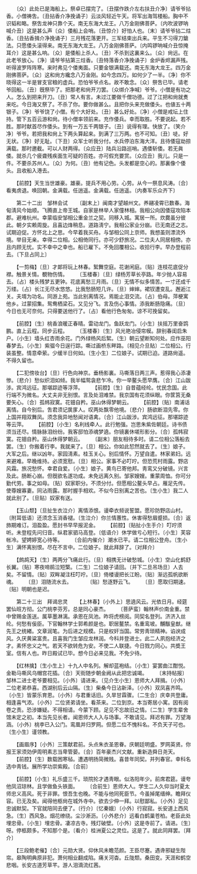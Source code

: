 <!-- { "loadSidebar": true } -->
　　〔众〕此处已是海船上。祭卓已摆完了。〔丑摆作跌介左右扶丑介净〕请爷爷拈香。小僧祷吿。〔丑拈香介净挽诵子〕云淡风轻近午天。将军出海驾楼船。胸中不识韬和略。祭吿龙神只靠个天。南无东海大龙王。八万金刚佛菩萨。〔内吹波锣呐喊介丑〕这是甚么声〔众〕倭船上会哨。〔丑惊介〕好怕人也。〔末〕请爷爷拈二炷香。〔丑拈香揖介净挽诵子〕三月残花落更开。三军结束出兵来。平生不习得刀鎗法。只愿倭头滚得来。南无东海大龙王。八万金刚佛菩萨。〔内鸣锣呐喊介丑惊掩耳介〕这是甚么响。〔众〕是倭船上杀人。〔丑〕不杀到这裏来么。〔众〕尙远。在此老爷放心。〔净〕请爷爷拈第三炷香。〔丑特落香介净挽诵子〕金炉香烬漏声残。听得波罗阵阵寒。来时弗见个倭夷面。只要金银满载还。南无东海大龙王。四万金刚佛菩萨。〔众〕这和尙方纔念八万金刚。如今念四万。如何少了一半。〔净〕你不晓得这一半是冒支官粮的虚兵。恐怕爷爷点名。故不敢念。〔众〕祭吿已毕。请老爷回船。〔丑〕旣祭毕了。把那老和尙开刀罢。〔众绑介净喊〕爷爷。小僧是有功之人。怎么到把来开刀。〔丑〕常人有言。未过江要做千僧功德。过了江把和尙就煑来吃。今日海又祭了。不杀了你。要你做甚么。且把你头来充做倭头。也値五十两银子。〔净〕爷爷饶了小僧。有个大好处。〔丑〕甚么好处。〔净〕小僧是戒坛上住持。管下五百云游和尙。待小僧率领前来。充作倭兵。幸而取胜。不要说起。若不胜。那时献首尽作倭头。到有一万五千两银子。〔丑〕说得有理。快放了。〔笑介净〕爷爷。若把我和尙上下两头算起来。到满了三万两。也不可知。〔丑〕唗。好无状。〔净〕好无耻。〔下丑〕众军士听我分付。水兵停泊东海大洋。且待倭寇劫掠满载。那时邀截。可以人财两得。〔众应丑〕陆兵沿路巡哨。遇倭斩倭。若无眞倭。就杀几个疲聋残疾面生可疑的百姓。亦可假充要赏。〔众应丑〕我儿。只是一件。不要杀苏州人。〔众〕为何。〔丑〕他有记色。头发都是空心的。那裏像个倭头。且收船入港去。 

　　【前腔】天生当世雄豪。雄豪。提兵不用心劳。心劳。从今一祭息风涛。〔合〕看夷虏退。唤回朝。金满载。任逍遥。金满载。任逍遥。〔内奏军乐众齐下〕 

　　第二十二出　邹林会试 
　　〔副末上〕闽南才望越州文。养翮凌霄已数春。海甸淸风今始顺。飞腾直上帝王城。自家是林举人家僮林相。我相公向因倭寇攻陷本郡。避难杭州。幸蒙临安邹相公重金兰之契。同移入城。寓居一所。炊爨虽分彼此。朝夕实赖周旋。且喜边烽稍息。道路淸宁。我相公家业分崩。已无南还之志。试期迫促。方怀北上之思。今早着我买舟。与邹相公同上京师。我想虽则漂流外境。举目无亲。幸得二位相。公相倚同行。亦可少舒旅况。二位夫人同居相傍。亦且内顾无忧。实不幸中之幸也。船已雇下。不免回覆相公。收拾行李。早办登程前去。〔下旦占同上〕 

　　【一剪梅】〔旦〕才郞将玩上林春。絮舞空庭。花谢闲庭。〔贴〕连枝花底促分襟。触景关情。覩物伤情。 
　　〔玉楼春〕〔旦〕绿杨芳草长亭路。年少抛人容易去。〔占〕楼头残梦五更钟。花底离愁三月雨。〔旦〕无情不似多情苦。一寸还成千万缕。〔占〕长江无尽水悠悠。比我愁肠短几许。〔旦〕婶婶。裙钗遭变乱。邂逅江关。夫壻为功名。同游上苑。当此别离情况。焉能止泪交流。〔占〕伯母。萍梗寓他乡。过蒙招集。鸳鸯栖梁石。又见分飞。言及伤心事情。添我断肠隐痛。〔旦〕今日也无可奈何。只得要送他行了。〔占〕看他行色匆匆。谅不可挽留矣。 

　　【前腔】〔生〕桃香浪暖正春晴。雷动龙门。鱼跃龙门。〔小生〕扶摇万里奋鹍鹏。直上云程。同步云程。 
　　〔玉楼春〕〔生〕风光艳冶侵帘幙。辞别春闺启朱户。〔小生〕墙头红杏雨余花。门外绿杨风后絮。〔生〕朝云望断知何处。应作巫阳春梦去。〔小生〕紫骝今日逞行踪。嘶过画桥东畔路。〔相见介旦贴〕二位相公。行装虽整。情意牵萦。少缓半日何如。〔生小生〕二位娘子。试期已迫。道路尙遥。不得久留也。 

　　【二犯傍妆台】〔旦〕行色向神京。垂杨影裏。马嘶落日两三声。惹得我心添凄惨。〔悲介〕愁似织泪如倾。我半幅鸳衾悲乍冷。你一举鳌头愿早膺。〔合〕江山跋涉。宾鸿远征。那堪踪迹等浮萍。 
　　【前腔】〔生〕自昔蕴经纶。忧民念国。此行端不为微名。大丈夫非无别恨。言及处泪难禁。我京国有花须纵眼。你筐筥无桑要矢心。〔合〕孤帏寂寞。花钿自矜。巫山休得梦朝云。 
　　【前腔】〔贴〕南浦话离情。自今别后。吿君须记扊扅人。叹两处飘零他境。〔悲介〕肠欲断泪先零。你上国并翔双舞凤。须念我异地愁闻对语禽。〔合〕江山跋涉。宾鸿远征。那堪踪迹等云萍。 
　　【前腔】〔小生〕名利线牵人。此行勉强。岂思朱紫佐朝廷。诗书债须当还尽。情脉脉泪纷纷。我客邸怕添魂梦遶。你镜裏休嗟形影分。〔合〕孤帏寂寞。花钿自矜。巫山休得梦朝云。 
　　〔副末〕朋友相待多时。请二位相公落船去罢。〔生〕你搬着行李。我就来了。〔旦〕相公。你如此恝然就去了。〔生〕娘子。大军之后。继以凶年。家园淸素。桂玉关心。别后情怀。万望自遣。林家弟妇。远来避难。早晚维持。必须宽慰。〔旦〕相公。家事不必叮咛。但恐荒村雨露。野店风霜。旅况愁怀。幸君自爱。〔小生〕娘子。黄鸟已寄他邦。靑鸾又分破镜。兴言及此。肠断心崩。但旣欲名遂功成。未免远离久别。邹家嫂嫂。重蒙周恤。你可分勤代劳。事之如母。〔贴〕奴家职分。不须分付。但愿相公鳌头早占。雁足先传。使尊嫂寡妻。同沾雨露。那时握手相欢。不似今日别离之苦也。〔生小生〕我二人就此别了。〔旦贴〕奴家有送。 

　　【玉山颓】〔旦扯生衣泣介〕离情添恨。谩牵衣频说誓盟。愿珍防野店山村。〔附耳低语〕还须念玉消香褪。〔生泣介〕你兰情蕙性。休害得愁眉蹙损。〔合〕返斾期难订。泪盈盈。愿封书早早报泥金。 
　　【前腔】〔贴扯小生手介〕叮咛须听。未登程先问归音。纵君家驷马高登。〔低语介〕休学做亏心短行。〔小生〕芙容帐冷。望娉婷宽心待等。 
　　〔合前内催介〕潮水已平。请二位相公登舟。〔生小生〕满怀离别恨。尽在不言中。二位娘子。就此拜辞了。〔对拜介〕 

　　【鹧鸪天】〔生〕两两分飞痛此行。〔旦〕相携无计破愁城。〔小生〕空山化鹤舒长翼。〔贴〕寒夜啼鹃泣短檠。〔二生〕二位娘子请回。〔并下二旦吊场旦〕人去矣。不留情。〔贴〕双眸凝注枉叮咛。〔旦〕倚楼谩把长江盼。〔贴〕渐远孤帆欲断魂。 
　　〔旦〕泪随流水去。　　　　〔贴〕愁逐野云飞。 
　　〔旦〕愿取归期速。　　　　〔贴〕明朝也是迟。 

　　第二十三出　拜谒忠灵 
　　【上林春】〔小外上〕思遶风云。光依日月。经筵罢仙班方彻。公门桃李芬芳。总是同心豪杰。 
　　〔菩萨蛮〕翰林声价南金重。禁中曾赐金莲送。属草墨淋漓。承恩在凤池。昨将虎榜阅。同契名登列。济济入丝纶。何愁有佞臣。下官翰林学士郭希颜是也。职居鳌禁。名重鸾坡。黼黻皇猷。继先王之统緖。文章润笔。为后进之规模。只是权奸当国。常劳靑琐精神。谄谀成风。久厌黄粱富贵。且喜我门生邹应龙林润。今科并登进士。此二人夙抱经济之才。素怀忠义之气。若天不欲转危为安。不使二人联捷。今日戮力同心。共奬王室。信有人也。昨日殿试已毕。想今日必来见我。不免少待。 

　　【红林擒】〔生小生上〕十九人中名列。解却蓝袍结。〔小生〕宴罢曲江酣悦。金勒马嘶风乌帽宫花插。〔合〕天街随步朝金阙从此把忠诚竭。 
　　〔末持帖报〕邹林二进士老爷要相见。〔小外〕请进来。〔见介生小生〕恩师大人拜揖。〔小外〕二位老弟恭喜。西湖别后云山隔。〔生〕柴桑今日沾新泽。〔小外〕双凤喜齐鸣。〔小生〕皆蒙乐育恩。〔小外〕与君重话旧。久旱甘霖骤。〔二生合〕庆幸共登庸。相逢喜气浓。〔小外〕二位贤弟请坐。看茶来。二位到京。本当寄居小寓。因有阅卷之责。恐涉嫌疑。不得相请。今蒙下顾。足见不忘故旧之情。〔二生〕学生辈舍馆未定之初。本当先见长者。闻恩师大人入与场事。不敢请见。拜迟有罪。万望海涵。〔小外〕桃李已入公门。鸾凰并归罗网。但愿二位不愧科名。不负天子可也。〔生小生〕谨领教。 

　　【画眉序】〔小外〕三策献君前。头点朱衣圣恩眷。庆朝廷明盛。罗网英贤。你报王家须効伊周明素志当卑管晏。〔合〕百年豪杰兴文献。重新造舜日尧天。 
　　【前腔】〔生〕数载困寒毡。遭遇明扬简微贱。喜昔年同契。并列春官。幸科名选中靑钱。展所学功崇紫殿。〔合前〕 

　　【前腔】〔小生〕礼乐盛三千。琐院抡才遇靑眼。似洛阳年少。前席君筵。谩夸他凤沼琼林。且学做鱼头铁面。 
　　〔合前生〕恩师大人。学生二人久仰当时夏太师忠义高风。死于非罪。恨吾生也晚。不能与他同死臣节。今虽掉尾缙绅。瞻拜仪容。已无及矣。闻得他柩尙在城外寺中。欲去少伸一拜。以慰鄙私。〔小外〕足见忠诚默契。下官就陪同去便了。〔行介〕〔忆秦娥〕〔小外〕行寂寂。长安道上西风急。〔生〕西风急。烟花缭绕。尘沙淅沥。〔小外悲介〕远看白鹤巢苍柏。老臣此处埋忠骨。〔小生〕埋忠骨。凄凉古寺。残灯破壁。〔小外〕这是寺前了。请进。〔生〕呀。停柩颇多。不知那个是。〔看介〕桂洲夏公之灵位。这是了。就此同拜罢。〔拜介〕 

　　【三段鲍老催】〔合〕元勋大贤。仰休风未瞻范颜。王臣尽蹇。遇谗邪疑生陛帘。皋陶明典原非犯。萧何相业翻成陷。痛关河杳。丘陇颓。桑田变。天涯和鹤空悲咽。长安古道芳草芊。游人泪滴流红茜。 
